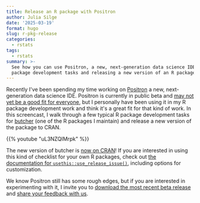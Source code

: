 ```yaml
---
title: Release an R package with Positron
author: Julia Silge
date: '2025-03-19'
format: hugo
slug: r-pkg-release
categories:
  - rstats
tags:
  - rstats
summary: >-
  See how you can use Positron, a new, next-generation data science IDE, for R
  package development tasks and releasing a new version of an R package.
---
```



Recently I've been spending my time working on [Positron](https://positron.posit.co/) a new, next-generation data science IDE. Positron is currently in public beta and [may not yet be a good fit for everyone](https://positron.posit.co/start.html#is-positron-for-me), but I personally have been using it in my R package development work and think it's a great fit for that kind of work. In this screencast, I walk through a few typical R package development tasks for [butcher](https://butcher.tidymodels.org/) (one of the R packages I maintain) and release a new version of the package to CRAN.

{{% youtube "uL3NZQIMrpk" %}}

The new version of butcher is [now on CRAN](https://cran.r-project.org/package=butcher)! If you are interested in using this kind of checklist for your own R packages, check out [the documentation for `usethis::use_release_issue()`](https://usethis.r-lib.org/reference/use_release_issue.html), including options for customization.

We know Positron still has some rough edges, but if you are interested in experimenting with it, I invite you to [download the most recent beta release](https://positron.posit.co/download) and [share your feedback with us](https://github.com/posit-dev/positron/discussions).
